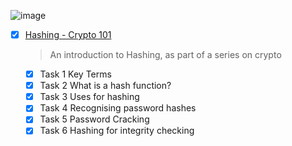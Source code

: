 ![image](https://user-images.githubusercontent.com/51442719/172149559-6bdd2e60-1e84-40fe-ab03-9f7d2f5f93d2.png)
- [x] [Hashing - Crypto 101](https://tryhackme.com/room/hashingcrypto101)
  > An introduction to Hashing, as part of a series on crypto
    - [x] Task 1  Key Terms
    - [x] Task 2  What is a hash function?
    - [x] Task 3  Uses for hashing
    - [x] Task 4  Recognising password hashes
    - [x] Task 5  Password Cracking
    - [x] Task 6  Hashing for integrity checking
